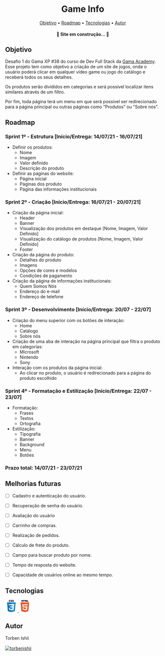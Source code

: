 <h1 align="center">Game Info</h1>

<p align="center">
 <a href="#objetivo">Objetivo</a> •
 <a href="#roadmap">Roadmap</a> • 
 <a href="#tecnologias">Tecnologias</a> • 
 <a href="#autor">Autor</a>
</p>

<h4 align="center"> 
	🚧  Site em construção...  🚧 
</h4>

## **Objetivo**

Desafio 1 do Gama XP #38 do curso de Dev Full Stack da [Gama Academy](https://www.gama.academy/ "Site da Gama Academy"). Esse projeto tem como objetivo a criação de um site de jogos, onde o usuário poderá clicar em qualquer vídeo game ou jogo do catálogo e receberá todos os seus detalhes.

Os produtos serão divididos em categorias e será possível localizar itens similares através de um filtro.

Por fim, toda página terá um menu em que será possível ser redirecionado para a página principal ou outras páginas como "Produtos" ou "Sobre nós".

## **Roadmap** 

### Sprint 1º - Estrutura [Início/Entrega: 14/07/21 - 16/07/21]

* Definir os produtos:
    * Nome
    * Imagem
    * Valor definido
    * Descrição do produto
* Definir as páginas do website:
    * Página inicial
    * Páginas dos produto 
    * Página das informações institucionais

### Sprint 2º - Criação [Início/Entrega: 16/07/21 - 20/07/21]

* Criação da página inicial:
    * Header
    * Banner
    * Visualização dos produtos em destaque [Nome, Imagem, Valor Definido]
    * Visualização do catálogo de produtos [Nome, Imagem, Valor Definido]
    * Footer
* Criação da página do produto:
    * Detalhes do produto
    * Imagens
    * Opções de cores e modelos
    * Condições de pagamento
* Criação da página de informações institucionais:
    * Quem Somos Nós
    * Endereço do e-mail
    * Endereço de telefone
  
### Sprint 3º - Desenvolvimento [Início/Entrega: 20/07 - 22/07]

* Criação do menu superior com os botões de interação:
    * Home
    * Catálogo 
    * Sobre nós
* Criação de uma aba de interação na página principal que filtra o produto em categorias:
    * Microsoft
    * Nintendo
    * Sony
* Interação com os produtos da página inicial:
    * Ao clicar no produto, o usuário é redirecionado para a página do produto escolhido


### Sprint 4º - Formatação e Estilização [Início/Entrega: 22/07 - 23/07]

* Formatação:
    * Frases
    * Textos
    * Ortografia
* Estilização:
    * Tipografia
    * Banner
    * Background
    * Menu 
    * Botões

### Prazo total: 14/07/21 - 23/07/21

## Melhorias futuras
- [ ] Cadastro e autenticação do usuário.
- [ ] Recuperação de senha do usuário.
- [ ] Avaliação do usuário
- [ ] Carrinho de compras.
- [ ] Realização de pedidos.
- [ ] Cálculo de frete do produto.
- [ ] Campo para buscar produto por nome.
- [ ] Tempo de resposta do website.
- [ ] Capacidade de usuários online ao mesmo tempo.



## Tecnologias

<p align="left"> <a href="https://www.w3schools.com/css/" target="_blank"> <img src="https://raw.githubusercontent.com/devicons/devicon/master/icons/css3/css3-original-wordmark.svg" alt="css3" width="40" height="40"/> </a> <a href="https://www.w3.org/html/" target="_blank"> <img src="https://raw.githubusercontent.com/devicons/devicon/master/icons/html5/html5-original-wordmark.svg" alt="html5" width="40" height="40"/> </a> </p>

## Autor

Torben Ishii 

<a href="https://linkedin.com/in/torbenishii" target="blank"><img align="center" src="https://raw.githubusercontent.com/rahuldkjain/github-profile-readme-generator/master/src/images/icons/Social/linked-in-alt.svg" alt="torbenishii" height="30" width="40" /></a>
</p>


